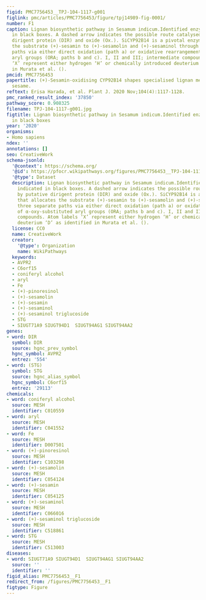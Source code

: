 ```yaml
---
figid: PMC7756453__TPJ-104-1117-g001
figlink: pmc/articles/PMC7756453/figure/tpj14989-fig-0001/
number: F1
caption: Lignan biosynthetic pathway in Sesamum indicum.Identified enzymes are indicated
  in black boxes. A dashed arrow indicates the possible route catalysed by putative
  dirigent protein (DIR) and oxide (Ox.). SiCYP92B14 is a pivotal enzyme that allocates
  the substrate (+)‐sesamin to (+)‐sesamolin and (+)‐sesaminol through three separate
  paths via either direct oxidation (path a) or oxidative rearrangement of α‐oxy‐substituted
  aryl groups (ORA; paths b and c). I, II and III; intermediate compounds. Atom labels
  ‘X’ represent either hydrogen ‘H’ or chemically introduced deuterium ‘D’ as identified
  in Murata et al. ().
pmcid: PMC7756453
papertitle: (+)‐Sesamin‐oxidising CYP92B14 shapes specialised lignan metabolism in
  sesame.
reftext: Erisa Harada, et al. Plant J. 2020 Nov;104(4):1117-1128.
pmc_ranked_result_index: '37850'
pathway_score: 0.908325
filename: TPJ-104-1117-g001.jpg
figtitle: Lignan biosynthetic pathway in Sesamum indicum.Identified enzymes are indicated
  in black boxes
year: '2020'
organisms:
- Homo sapiens
ndex: ''
annotations: []
seo: CreativeWork
schema-jsonld:
  '@context': https://schema.org/
  '@id': https://pfocr.wikipathways.org/figures/PMC7756453__TPJ-104-1117-g001.html
  '@type': Dataset
  description: Lignan biosynthetic pathway in Sesamum indicum.Identified enzymes are
    indicated in black boxes. A dashed arrow indicates the possible route catalysed
    by putative dirigent protein (DIR) and oxide (Ox.). SiCYP92B14 is a pivotal enzyme
    that allocates the substrate (+)‐sesamin to (+)‐sesamolin and (+)‐sesaminol through
    three separate paths via either direct oxidation (path a) or oxidative rearrangement
    of α‐oxy‐substituted aryl groups (ORA; paths b and c). I, II and III; intermediate
    compounds. Atom labels ‘X’ represent either hydrogen ‘H’ or chemically introduced
    deuterium ‘D’ as identified in Murata et al. ().
  license: CC0
  name: CreativeWork
  creator:
    '@type': Organization
    name: WikiPathways
  keywords:
  - AVPR2
  - C6orf15
  - coniferyl alcohol
  - aryl
  - Fe
  - (+)-pinoresinol
  - (+)-sesamolin
  - (+)-sesamin
  - (+)-sesaminol
  - (+)-sesaminol triglucoside
  - STG
  - SIUGT71A9 SIUGT94D1  SIUGT94AG1 SIUGT94AA2
genes:
- word: DIR
  symbol: DIR
  source: hgnc_prev_symbol
  hgnc_symbol: AVPR2
  entrez: '554'
- word: (STG)
  symbol: STG
  source: hgnc_alias_symbol
  hgnc_symbol: C6orf15
  entrez: '29113'
chemicals:
- word: coniferyl alcohol
  source: MESH
  identifier: C010559
- word: aryl
  source: MESH
  identifier: C041552
- word: Fe
  source: MESH
  identifier: D007501
- word: (+)-pinoresinol
  source: MESH
  identifier: C103298
- word: (+)-sesamolin
  source: MESH
  identifier: C054124
- word: (+)-sesamin
  source: MESH
  identifier: C054125
- word: (+)-sesaminol
  source: MESH
  identifier: C066016
- word: (+)-sesaminol triglucoside
  source: MESH
  identifier: C518861
- word: STG
  source: MESH
  identifier: C513003
diseases:
- word: SIUGT71A9 SIUGT94D1  SIUGT94AG1 SIUGT94AA2
  source: ''
  identifier: ''
figid_alias: PMC7756453__F1
redirect_from: /figures/PMC7756453__F1
figtype: Figure
---
```

